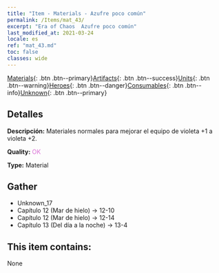 ```yaml
---
title: "Item - Materials - Azufre poco común"
permalink: /Items/mat_43/
excerpt: "Era of Chaos  Azufre poco común"
last_modified_at: 2021-03-24
locale: es
ref: "mat_43.md"
toc: false
classes: wide
---
```

 [Materials](/es/Items/){: .btn .btn--primary}[Artifacts](/es/Items/Artifacts/){: .btn .btn--success}[Units](/es/Items/Units/){: .btn .btn--warning}[Heroes](/es/Items/Heroes/){: .btn .btn--danger}[Consumables](/es/Items/Consumables/){: .btn .btn--info}[Unknown](/es/Items/Unknown/){: .btn .btn--primary}

## Detalles
 **Descripción:** Materiales normales para mejorar el equipo de violeta +1 a violeta +2.

 **Quality:** <span style="color: #DA70D6">OK</span>

 **Type:** Material

## Gather

*    Unknown_17 
*    Capítulo 12 (Mar de hielo) -> 12-10 
*    Capítulo 12 (Mar de hielo) -> 12-14 
*    Capítulo 13 (Del día a la noche) -> 13-4 

## This item contains:

  None

